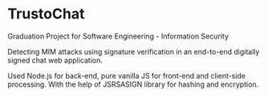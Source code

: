 # TrustoChat
Graduation Project for Software Engineering - Information Security

Detecting MIM attacks using signature verification in an end-to-end digitally signed chat web application.

Used Node.js for back-end, pure vanilla JS for front-end and client-side processing.
With the help of JSRSASIGN library for hashing and encryption.
